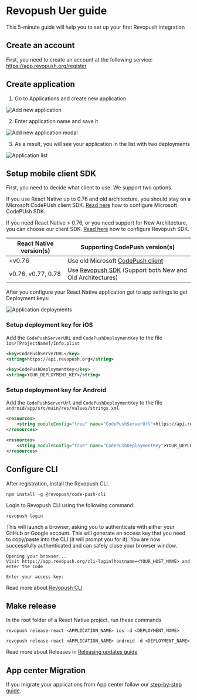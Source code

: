 # Revopush Uer guide

This 5-minute guide will help you to set up your first Revopush integration

## Create an account

First, you need to create an account at the following service: https://app.revopush.org/register

## Create application

1. Go to Applications and create new application

![Add new application](/images/intro/add-new-app.png)

2. Enter application name and save it

![Add new application modal](/images/intro/add-new-app-modal.png)

3. As a result, you will see your application in the list with two deployments

![Application list](/images/intro/add-new-app-list.png)


## Setup mobile client SDK

First, you need to decide what client to use. We support two options.

If you use React Native up to 0.76 and old architecture, you should stay on a Microsoft CodePUsh client SDK. 
[Read here](https://github.com/microsoft/react-native-code-push) how to configure Microsoft CodePUsh SDK.

If you need React Native > 0.76, or you need support for New Architecture, you can choose our client SDK. 
[Read here](https://github.com/revopush/react-native-code-push) how to configure Revopush SDK.

| React Native version(s) | Supporting CodePush version(s)                                                           |             
|-----------------------|------------------------------------------------------------------------------------------|
| <v0.76                | Use old Microsoft [CodePush client](https://github.com/microsoft/react-native-code-push) |
| v0.76, v0.77, 0.78    | Use [Revopush SDK](https://github.com/revopush/react-native-code-push) (Support both New and Old Architectures)                                                                             |

After you configure your React Native application got to app settings to get Deployment keys:

![Application deployments](/images/intro/deployments-list.png)

### Setup deployment key for iOS

Add the `CodePushServerURL` and `CodePushDeploymentKey` to the file `ios/[ProjectName]/Info.plist` 

```xml
<key>CodePushServerURL</key>
<string>https://api.revopush.org</string>
```

```xml
<key>CodePushDeploymentKey</key>
<string>YOUR_DEPLOYMENT_KEY</string>
```

### Setup deployment key for Android

Add the `CodePushServerUrl` and `CodePushDeploymentKey` to the file `android/app/src/main/res/values/strings.xml`

```xml
<resources>
    <string moduleConfig="true" name="CodePushServerUrl">https://api.revopush.org</string>
</resources>
```

```xml
<resources>
    <string moduleConfig="true" name="CodePushDeploymentKey">YOUR_DEPLOYMENT_KEY</string>
</resources>
```

## Configure CLI

After registration, install the Revopush CLI.

```shell
npm install -g @revopush/code-push-cli
```

Login to Revopush CLI using the following command:

```shell
revopush login
```

This will launch a browser, asking you to authenticate with either your GitHub or Google account.
This will generate an access key that you need to copy/paste into the CLI (it will prompt you for it).
You are now successfully authenticated and can safely close your browser window.

```shell
Opening your browser...
Visit https://app.revopush.org/cli-login?hostname=<YOUR_HOST_NAME> and enter the code

Enter your access key:
```

Read more about [Revopush CLI](/cli/getting-started)

## Make release

In the root folder of a React Native project, run these commands

```shell
revopush release-react <APPLICATION_NAME> ios -d <DEPLOYMENT_NAME>
```

```shell
revopush release-react <APPLICATION_NAME> android -d <DEPLOYMENT_NAME>
```

Read more about Releases in [Releasing updates guide](/cli/releasing-updates)

## App center Migration

If you migrate your applications from App center follow our [step-by-step guide](/migration/guide).
